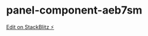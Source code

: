 # panel-component-aeb7sm

[Edit on StackBlitz ⚡️](https://stackblitz.com/edit/panel-component-aeb7sm)